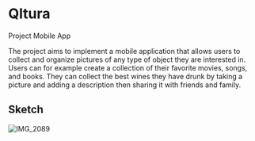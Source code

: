 # Qltura
Project Mobile App

The project aims to implement a mobile application that allows users to collect and organize pictures of any type of object they are interested in. Users can for example create a collection of their favorite movies, songs, and books. They can collect the best wines they have drunk by taking a picture and adding a description then sharing it with friends and family.

Sketch
------

![IMG_2089](https://user-images.githubusercontent.com/24249352/178066294-3227502e-6f55-4daa-b7e8-75ecbb86ea0b.jpg)
